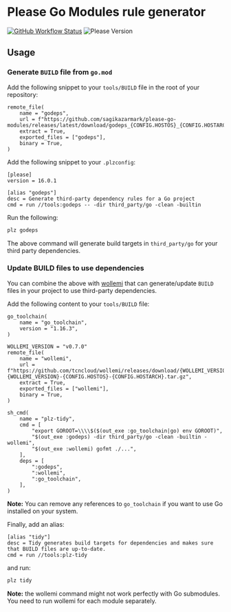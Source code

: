 # Please Go Modules rule generator

[![GitHub Workflow Status](https://img.shields.io/github/workflow/status/sagikazarmark/please-go-modules/CI?style=flat-square)](https://github.com/sagikazarmark/please-go-modules/actions?query=workflow%3ACI)
![Please Version](https://img.shields.io/badge/please%20version-%3E=16.0.1-B879FF.svg?style=flat-square)


## Usage

### Generate `BUILD` file from `go.mod`

Add the following snippet to your `tools/BUILD` file in the root of your repository:

```starlark
remote_file(
    name = "godeps",
    url = f"https://github.com/sagikazarmark/please-go-modules/releases/latest/download/godeps_{CONFIG.HOSTOS}_{CONFIG.HOSTARCH}.tar.gz",
    extract = True,
    exported_files = ["godeps"],
    binary = True,
)
```

Add the following snippet to your `.plzconfig`:

```
[please]
version = 16.0.1

[alias "godeps"]
desc = Generate third-party dependency rules for a Go project
cmd = run //tools:godeps -- -dir third_party/go -clean -builtin
```

Run the following:

```bash
plz godeps
```

The above command will generate build targets in `third_party/go` for your third party dependencies.


### Update BUILD files to use dependencies

You can combine the above with [wollemi](https://github.com/tcncloud/wollemi) that can generate/update
`BUILD` files in your project to use third-party dependencies.

Add the following content to your `tools/BUILD` file:

```starlark
go_toolchain(
    name = "go_toolchain",
    version = "1.16.3",
)

WOLLEMI_VERSION = "v0.7.0"
remote_file(
    name = "wollemi",
    url = f"https://github.com/tcncloud/wollemi/releases/download/{WOLLEMI_VERSION}/wollemi-{WOLLEMI_VERSION}-{CONFIG.HOSTOS}-{CONFIG.HOSTARCH}.tar.gz",
    extract = True,
    exported_files = ["wollemi"],
    binary = True,
)

sh_cmd(
    name = "plz-tidy",
    cmd = [
        "export GOROOT=\\\\$($(out_exe :go_toolchain|go) env GOROOT)",
        "$(out_exe :godeps) -dir third_party/go -clean -builtin -wollemi",
        "$(out_exe :wollemi) gofmt ./...",
    ],
    deps = [
        ":godeps",
        ":wollemi",
        ":go_toolchain",
    ],
)
```

**Note:** You can remove any references to `go_toolchain` if you want to use Go installed on your system.

Finally, add an alias:

```
[alias "tidy"]
desc = Tidy generates build targets for dependencies and makes sure that BUILD files are up-to-date.
cmd = run //tools:plz-tidy
```

and run:

```bash
plz tidy
```

**Note:** the wollemi command might not work perfectly with Go submodules. You need to run wollemi for each module separately.
